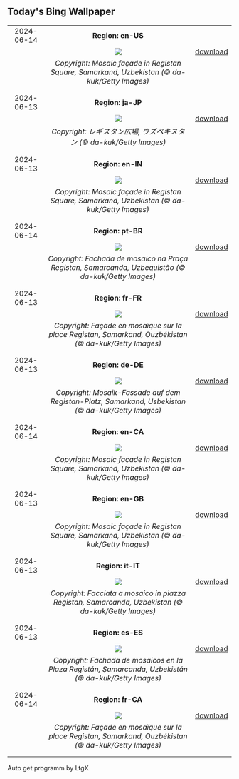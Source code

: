## Today's Bing Wallpaper
|      |      |      |
| :----: | :----: | :----: |
|2024-06-14|**Region: en-US**||
||![](https://www.bing.com/th?id=OHR.RegistanUzbekistan_EN-US7287760362_UHD.jpg&pid=hp&w=1152&h=648&rs=1&c=4)| [download](https://www.bing.com/th?id=OHR.RegistanUzbekistan_EN-US7287760362_UHD.jpg)|
||*Copyright: Mosaic façade in Registan Square, Samarkand, Uzbekistan (© da-kuk/Getty Images)*
||
|||
|2024-06-13|**Region: ja-JP**||
||![](https://www.bing.com/th?id=OHR.RegistanUzbekistan_JA-JP4174949023_UHD.jpg&pid=hp&w=1152&h=648&rs=1&c=4)| [download](https://www.bing.com/th?id=OHR.RegistanUzbekistan_JA-JP4174949023_UHD.jpg)|
||*Copyright: レギスタン広場, ウズベキスタン (© da-kuk/Getty Images)*
||
|||
|2024-06-13|**Region: en-IN**||
||![](https://www.bing.com/th?id=OHR.RegistanUzbekistan_EN-IN9701496758_UHD.jpg&pid=hp&w=1152&h=648&rs=1&c=4)| [download](https://www.bing.com/th?id=OHR.RegistanUzbekistan_EN-IN9701496758_UHD.jpg)|
||*Copyright: Mosaic façade in Registan Square, Samarkand, Uzbekistan (© da-kuk/Getty Images)*
||
|||
|2024-06-14|**Region: pt-BR**||
||![](https://www.bing.com/th?id=OHR.RegistanUzbekistan_PT-BR8909125250_UHD.jpg&pid=hp&w=1152&h=648&rs=1&c=4)| [download](https://www.bing.com/th?id=OHR.RegistanUzbekistan_PT-BR8909125250_UHD.jpg)|
||*Copyright: Fachada de mosaico na Praça Registan, Samarcanda, Uzbequistão (© da-kuk/Getty Images)*
||
|||
|2024-06-13|**Region: fr-FR**||
||![](https://www.bing.com/th?id=OHR.RegistanUzbekistan_FR-FR4384753959_UHD.jpg&pid=hp&w=1152&h=648&rs=1&c=4)| [download](https://www.bing.com/th?id=OHR.RegistanUzbekistan_FR-FR4384753959_UHD.jpg)|
||*Copyright: Façade en mosaïque sur la place Registan, Samarkand, Ouzbékistan (© da-kuk/Getty Images)*
||
|||
|2024-06-13|**Region: de-DE**||
||![](https://www.bing.com/th?id=OHR.RegistanUzbekistan_DE-DE0297910623_UHD.jpg&pid=hp&w=1152&h=648&rs=1&c=4)| [download](https://www.bing.com/th?id=OHR.RegistanUzbekistan_DE-DE0297910623_UHD.jpg)|
||*Copyright: Mosaik-Fassade auf dem Registan-Platz, Samarkand, Usbekistan (© da-kuk/Getty Images)*
||
|||
|2024-06-14|**Region: en-CA**||
||![](https://www.bing.com/th?id=OHR.RegistanUzbekistan_EN-CA2957046494_UHD.jpg&pid=hp&w=1152&h=648&rs=1&c=4)| [download](https://www.bing.com/th?id=OHR.RegistanUzbekistan_EN-CA2957046494_UHD.jpg)|
||*Copyright: Mosaic façade in Registan Square, Samarkand, Uzbekistan (© da-kuk/Getty Images)*
||
|||
|2024-06-13|**Region: en-GB**||
||![](https://www.bing.com/th?id=OHR.RegistanUzbekistan_EN-GB2667913913_UHD.jpg&pid=hp&w=1152&h=648&rs=1&c=4)| [download](https://www.bing.com/th?id=OHR.RegistanUzbekistan_EN-GB2667913913_UHD.jpg)|
||*Copyright: Mosaic façade in Registan Square, Samarkand, Uzbekistan (© da-kuk/Getty Images)*
||
|||
|2024-06-13|**Region: it-IT**||
||![](https://www.bing.com/th?id=OHR.RegistanUzbekistan_IT-IT8716524920_UHD.jpg&pid=hp&w=1152&h=648&rs=1&c=4)| [download](https://www.bing.com/th?id=OHR.RegistanUzbekistan_IT-IT8716524920_UHD.jpg)|
||*Copyright: Facciata a mosaico in piazza Registan, Samarcanda, Uzbekistan (© da-kuk/Getty Images)*
||
|||
|2024-06-13|**Region: es-ES**||
||![](https://www.bing.com/th?id=OHR.RegistanUzbekistan_ES-ES3215569621_UHD.jpg&pid=hp&w=1152&h=648&rs=1&c=4)| [download](https://www.bing.com/th?id=OHR.RegistanUzbekistan_ES-ES3215569621_UHD.jpg)|
||*Copyright: Fachada de mosaicos en la Plaza Registán, Samarcanda, Uzbekistán (© da-kuk/Getty Images)*
||
|||
|2024-06-14|**Region: fr-CA**||
||![](https://www.bing.com/th?id=OHR.RegistanUzbekistan_FR-CA6306584690_UHD.jpg&pid=hp&w=1152&h=648&rs=1&c=4)| [download](https://www.bing.com/th?id=OHR.RegistanUzbekistan_FR-CA6306584690_UHD.jpg)|
||*Copyright: Façade en mosaïque sur la place Registan, Samarkand, Ouzbékistan (© da-kuk/Getty Images)*
||
|||

Auto get programm by LtgX
